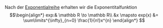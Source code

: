 Nach der [Exponentialreihe](Exponentialreihe.md) erhalten wir die Exponentitalfunktion
$$\begin{align*}
exp:& \mathbb R \to \mathbb R\\
&x \mapsto exp(x) &= \sum\limits^{\infty}_{n=0} \frac{1}{n!}x^{n}
\end{align*}
$$
